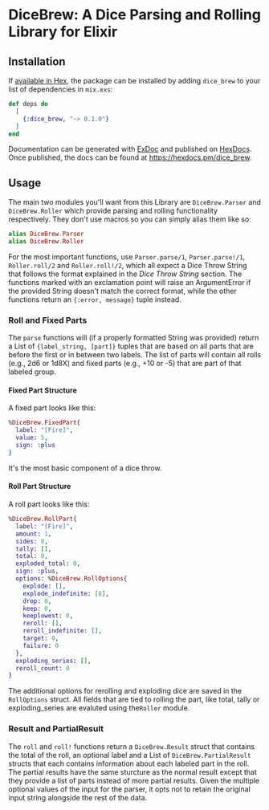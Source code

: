 # DiceBrew: A Dice Parsing and Rolling Library for Elixir

## Installation

If [available in Hex](https://hex.pm/docs/publish), the package can be installed
by adding `dice_brew` to your list of dependencies in `mix.exs`:

```elixir
def deps do
  [
    {:dice_brew, "~> 0.1.0"}
  ]
end
```

Documentation can be generated with [ExDoc](https://github.com/elixir-lang/ex_doc)
and published on [HexDocs](https://hexdocs.pm). Once published, the docs can
be found at <https://hexdocs.pm/dice_brew>.

## Usage

The main two modules you'll want from this Library are `DiceBrew.Parser` and `DiceBrew.Roller` which provide parsing and rolling functionality respectively. They don't use macros so you can simply alias them like so:

```elixir
alias DiceBrew.Parser
alias DiceBrew.Roller
```
For the most important functions, use `Parser.parse/1`, `Parser.parse!/1`, `Roller.roll/2` and `Roller.roll!/2`, which all expect a Dice Throw String that follows the format explained in the *Dice Throw String* section. The functions marked with an exclamation point will raise an ArgumentError if the provided String doesn't match the correct format, while the other functions return an `{:error, message}` tuple instead.

### Roll and Fixed Parts

The `parse` functions will (if a properly formatted String was provided) return a List of `{label_string, [part]}` tuples that are based on all parts that are before the first or in between two labels. The list of parts will contain all rolls (e.g., 2d6 or 1d8X) and fixed parts (e.g., +10 or -5) that are part of that labeled group.

#### Fixed Part Structure

A fixed part looks like this:

```elixir
%DiceBrew.FixedPart{
  label: "[Fire]",
  value: 5,
  sign: :plus
}
```

It's the most basic component of a dice throw.

#### Roll Part Structure

A roll part looks like this:

```elixir
%DiceBrew.RollPart{
  label: "[Fire]",
  amount: 1,
  sides: 8,
  tally: [],
  total: 0,
  exploded_total: 0,
  sign: :plus,
  options: %DiceBrew.RollOptions{
    explode: [],
    explode_indefinite: [8],
    drop: 0,
    keep: 0,
    keeplowest: 0,
    reroll: [],
    reroll_indefinite: [],
    target: 0,
    failure: 0
  },
  exploding_series: [],
  reroll_count: 0
}
```
The additional options for rerolling and exploding dice are saved in the `RollOptions` struct. All fields that are tied to rolling the part, like total, tally or exploding_series are evaluted using the`Roller` module.

### Result and PartialResult

The `roll` and `roll!` functions return a `DiceBrew.Result` struct that contains the total of the roll, an optional label and a List of `DiceBrew.PartialResult` structs that each contains information about each labeled part in the roll. The partial results have the same sturcture as the normal result except that they provide a list of parts instead of more partial results.
Given the multiple optional values of the input for the parser, it opts not to retain the original input string alongside the rest of the data.
